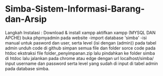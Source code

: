 # Simba-Sistem-Informasi-Barang-dan-Arsip
Langkah Instalasi :
Download & install xampp
aktifkan xampp (MYSQL DAN APCHE)
buka phpmyadmin pada website
-import database 'simba'
-isi manual untuk pasword dan user, serta level (isi dengan (admin)) pada tabel admin
unduh code di github
simpan semua file dan folder sorce code pada htdoc
ekstraksi file folder_penyimpanan.zip lalu pindahkan ke folder simba di htdoc
lalu jalankan pada chrome atau edge dengan url localhost/simba/
input username dan password serta level yang sudah di input di tabel admin pada database simba.
